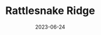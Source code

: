 ---
title: "Rattlesnake Ridge"
cc-type: place
borders:
  - North Bend
date: 2023-06-24
hashtag: "rattlesnake-ridge"
tags:
  - Cascades
  - I-90
  - Washington
---